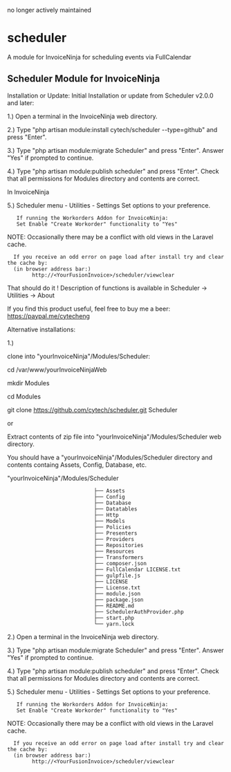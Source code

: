 no longer actively maintained
# scheduler
A module for InvoiceNinja for scheduling events via FullCalendar


Scheduler Module for InvoiceNinja
----------------------------------

Installation or Update:
Initial Installation or update from Scheduler v2.0.0 and later:

1.) Open a terminal in the InvoiceNinja web directory.

2.) Type "php artisan module:install cytech/scheduler --type=github" and press "Enter".

3.) Type "php artisan module:migrate Scheduler" and press "Enter".
    Answer "Yes" if prompted to continue.

4.) Type "php artisan module:publish scheduler" and press "Enter".
    Check that all permissions for Modules directory and contents are correct.

In InvoiceNinja

5.) Scheduler menu - Utilities - Settings
       Set options to your preference.
       
       If running the Workorders Addon for InvoiceNinja:
       Set Enable "Create Workorder" functionality to "Yes"

NOTE: Occasionally there may be a conflict with old views in the Laravel cache.

      If you receive an odd error on page load after install try and clear the cache by:
      (in browser address bar:)
            http://<YourFusionInvoice>/scheduler/viewclear

That should do it !
Description of functions is available in Scheduler -> Utilities -> About

If you find this product useful, feel free to buy me a beer: https://paypal.me/cytecheng



Alternative installations:

1.)

clone into "yourInvoiceNinja"/Modules/Scheduler:

cd /var/www/yourInvoiceNinjaWeb

mkdir Modules

cd Modules

git clone https://github.com/cytech/scheduler.git Scheduler

or

Extract contents of zip file into "yourInvoiceNinja"/Modules/Scheduler  web directory.

You should have a "yourInvoiceNinja"/Modules/Scheduler directory and contents
containg Assets, Config, Database, etc.
    
"yourInvoiceNinja"/Modules/Scheduler

                                ├── Assets
                                ├── Config
                                ├── Database
                                ├── Datatables
                                ├── Http
                                ├── Models
                                ├── Policies
                                ├── Presenters
                                ├── Providers
                                ├── Repositories
                                ├── Resources
                                ├── Transformers
                                ├── composer.json
                                ├── FullCalendar LICENSE.txt
                                ├── gulpfile.js
                                ├── LICENSE
                                ├── License.txt
                                ├── module.json
                                ├── package.json
                                ├── README.md
                                ├── SchedulerAuthProvider.php
                                ├── start.php
                                └── yarn.lock


2.) Open a terminal in the InvoiceNinja web directory.

3.) Type "php artisan module:migrate Scheduler" and press "Enter".
    Answer "Yes" if prompted to continue.

4.) Type "php artisan module:publish scheduler" and press "Enter".
    Check that all permissions for Modules directory and contents are correct.

5.) Scheduler menu - Utilities - Settings
       Set options to your preference.
       
       If running the Workorders Addon for InvoiceNinja:
       Set Enable "Create Workorder" functionality to "Yes"

NOTE: Occasionally there may be a conflict with old views in the Laravel cache.

      If you receive an odd error on page load after install try and clear the cache by:
      (in browser address bar:)
            http://<YourFusionInvoice>/scheduler/viewclear

